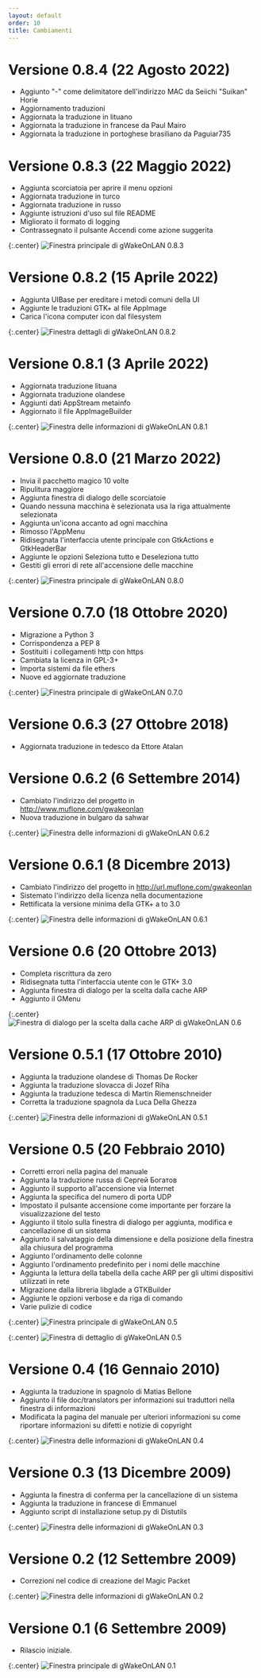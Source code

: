 ```yaml
---
layout: default
order: 10
title: Cambiamenti
---
```

# Versione 0.8.4 (22 Agosto 2022)

* Aggiunto "-" come delimitatore dell'indirizzo MAC da Seiichi "Suikan" Horie
* Aggiornamento traduzioni
* Aggiornata la traduzione in lituano
* Aggiornata la traduzione in francese da Paul Mairo
* Aggiornata la traduzione in portoghese brasiliano da Paguiar735

# Versione 0.8.3 (22 Maggio 2022)

* Aggiunta scorciatoia per aprire il menu opzioni
* Aggiornata traduzione in turco
* Aggiornata traduzione in russo
* Aggiunte istruzioni d'uso sul file README
* Migliorato il formato di logging
* Contrassegnato il pulsante Accendi come azione suggerita

{:.center}
![Finestra principale di gWakeOnLAN 0.8.3](/resources/gwakeonlan/archive/v0.8.3/italian/main.png)

# Versione 0.8.2 (15 Aprile 2022)

* Aggiunta UIBase per ereditare i metodi comuni della UI
* Aggiunte le traduzioni GTK+ al file AppImage
* Carica l'icona computer icon dal filesystem

{:.center}
![Finestra dettagli di gWakeOnLAN 0.8.2](/resources/gwakeonlan/archive/v0.8.2/italian/detail.png)

# Versione 0.8.1 (3 Aprile 2022)

* Aggiornata traduzione lituana
* Aggiornata traduzione olandese
* Aggiunti dati AppStream metainfo
* Aggiornato il file AppImageBuilder

{:.center}
![Finestra delle informazioni di gWakeOnLAN 0.8.1](/resources/gwakeonlan/archive/v0.8.1/italian/about.png)

# Versione 0.8.0 (21 Marzo 2022)

* Invia il pacchetto magico 10 volte
* Ripulitura maggiore
* Aggiunta finestra di dialogo delle scorciatoie
* Quando nessuna macchina è selezionata usa la riga attualmente selezionata
* Aggiunta un'icona accanto ad ogni macchina
* Rimosso l'AppMenu
* Ridisegnata l'interfaccia utente principale con GtkActions e GtkHeaderBar
* Aggiunte le opzioni Seleziona tutto e Deseleziona tutto
* Gestiti gli errori di rete all'accensione delle macchine

{:.center}
![Finestra principale di gWakeOnLAN 0.8.0](/resources/gwakeonlan/archive/v0.8.0/italian/main.png)

# Versione 0.7.0 (18 Ottobre 2020)

* Migrazione a Python 3
* Corrispondenza a PEP 8
* Sostituiti i collegamenti http con https
* Cambiata la licenza in GPL-3+
* Importa sistemi da file ethers
* Nuove ed aggiornate traduzione

{:.center}
![Finestra principale di gWakeOnLAN 0.7.0](/resources/gwakeonlan/archive/v0.7.0/italian/main.png)

# Versione 0.6.3 (27 Ottobre 2018)

* Aggiornata traduzione in tedesco da Ettore Atalan

# Versione 0.6.2 (6 Settembre 2014)

* Cambiato l'indirizzo del progetto in http://www.muflone.com/gwakeonlan
* Nuova traduzione in bulgaro da sahwar

{:.center}
![Finestra delle informazioni di gWakeOnLAN 0.6.2](/resources/gwakeonlan/archive/v0.6.2/italian/about.png)

# Versione 0.6.1 (8 Dicembre 2013)

* Cambiato l'indirizzo del progetto in http://url.muflone.com/gwakeonlan
* Sistemato l'indirizzo della licenza nella documentazione
* Rettificata la versione minima della GTK+ a to 3.0

{:.center}
![Finestra delle informazioni di gWakeOnLAN 0.6.1](/resources/gwakeonlan/archive/v0.6.1/italian/about.png)

# Versione 0.6 (20 Ottobre 2013)

* Completa riscrittura da zero
* Ridisegnata tutta l'interfaccia utente con le GTK+ 3.0
* Aggiunta finestra di dialogo per la scelta dalla cache ARP
* Aggiunto il GMenu

{:.center}
![Finestra di dialogo per la scelta dalla cache ARP di gWakeOnLAN 0.6](/resources/gwakeonlan/archive/v0.6/italian/arpcache.png)

# Versione 0.5.1 (17 Ottobre 2010)

* Aggiunta la traduzione olandese di Thomas De Rocker
* Aggiunta la traduzione slovacca di Jozef Riha
* Aggiunta la traduzione tedesca di Martin Riemenschneider
* Corretta la traduzione spagnola da Luca Della Ghezza

{:.center}
![Finestra delle informazioni di gWakeOnLAN 0.5.1](/resources/gwakeonlan/archive/v0.5.1/italian/about.png)

# Versione 0.5 (20 Febbraio 2010)

* Corretti errori nella pagina del manuale
* Aggiunta la traduzione russa di Сергей Богатов
* Aggiunto il supporto all'accensione via Internet
* Aggiunta la specifica del numero di porta UDP
* Impostato il pulsante accensione come importante per forzare la
  visualizzazione del testo
* Aggiunto il titolo sulla finestra di dialogo per aggiunta, modifica e
  cancellazione di un sistema
* Aggiunto il salvataggio della dimensione e della posizione della finestra alla
  chiusura del programma
* Aggiunto l'ordinamento delle colonne
* Aggiunto l'ordinamento predefinito per i nomi delle macchine
* Aggiunta la lettura della tabella della cache ARP per gli ultimi dispositivi
  utilizzati in rete
* Migrazione dalla libreria libglade a GTKBuilder
* Aggiunte le opzioni verbose e da riga di comando
* Varie pulizie di codice

{:.center}
![Finestra principale di gWakeOnLAN 0.5](/resources/gwakeonlan/archive/v0.5/italian/main.png)

{:.center}
![Finestra di dettaglio di gWakeOnLAN 0.5](/resources/gwakeonlan/archive/v0.5/italian/detail.png)

# Versione 0.4 (16 Gennaio 2010)

* Aggiunta la traduzione in spagnolo di Matias Bellone
* Aggiunto il file doc/translators per informazioni sui traduttori nella
  finestra di informazioni
* Modificata la pagina del manuale per ulteriori informazioni su come riportare
  informazioni su difetti e notizie di copyright

{:.center}
![Finestra delle informazioni di gWakeOnLAN 0.4](/resources/gwakeonlan/archive/v0.4/italian/about.png)

# Versione 0.3 (13 Dicembre 2009)

* Aggiunta la finestra di conferma per la cancellazione di un sistema
* Aggiunta la traduzione in francese di Emmanuel
* Aggiunto script di installazione setup.py di Distutils

{:.center}
![Finestra delle informazioni di gWakeOnLAN 0.3](/resources/gwakeonlan/archive/v0.3/italian/about.png)

# Versione 0.2 (12 Settembre 2009)

* Correzioni nel codice di creazione del Magic Packet

{:.center}
![Finestra delle informazioni di gWakeOnLAN 0.2](/resources/gwakeonlan/archive/v0.2/italian/about.png)

# Versione 0.1 (6 Settembre 2009)

* Rilascio iniziale.

{:.center}
![Finestra principale di gWakeOnLAN 0.1](/resources/gwakeonlan/archive/v0.1/italian/main.png)
